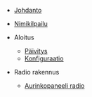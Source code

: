 - [Johdanto](/)
- [Nimikilpailu](nimikilpailu.md)

- Aloitus

  - [Päivitys](laite_päivitys.md)
  - [Konfiguraatio](laite_konfiguraatio.md)

- Radio rakennus
  - [Aurinkopaneeli radio](aurinkopaneeli_radio.md)
